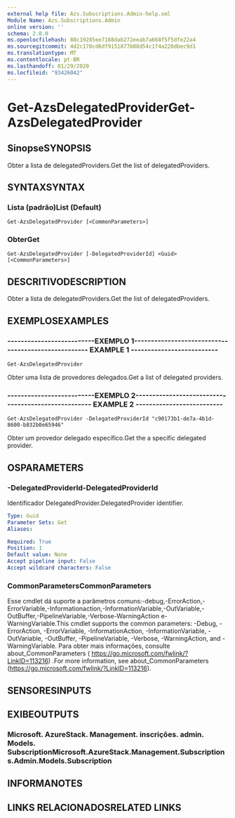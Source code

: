 ```yaml
---
external help file: Azs.Subscriptions.Admin-help.xml
Module Name: Azs.Subscriptions.Admin
online version: ''
schema: 2.0.0
ms.openlocfilehash: 88c19285ee7188dab272eeab7a668f5f5dfe22a4
ms.sourcegitcommit: 4d2c178cd6df9151877b08d54c1f4a228dbec9d1
ms.translationtype: MT
ms.contentlocale: pt-BR
ms.lasthandoff: 01/29/2020
ms.locfileid: "93426042"
---
```

# <span data-ttu-id="12cb3-101">Get-AzsDelegatedProvider</span><span class="sxs-lookup"><span data-stu-id="12cb3-101">Get-AzsDelegatedProvider</span></span>

## <span data-ttu-id="12cb3-102">Sinopse</span><span class="sxs-lookup"><span data-stu-id="12cb3-102">SYNOPSIS</span></span>
<span data-ttu-id="12cb3-103">Obter a lista de delegatedProviders.</span><span class="sxs-lookup"><span data-stu-id="12cb3-103">Get the list of delegatedProviders.</span></span>

## <span data-ttu-id="12cb3-104">SYNTAX</span><span class="sxs-lookup"><span data-stu-id="12cb3-104">SYNTAX</span></span>

### <span data-ttu-id="12cb3-105">Lista (padrão)</span><span class="sxs-lookup"><span data-stu-id="12cb3-105">List (Default)</span></span>
```
Get-AzsDelegatedProvider [<CommonParameters>]
```

### <span data-ttu-id="12cb3-106">Obter</span><span class="sxs-lookup"><span data-stu-id="12cb3-106">Get</span></span>
```
Get-AzsDelegatedProvider [-DelegatedProviderId] <Guid> [<CommonParameters>]
```

## <span data-ttu-id="12cb3-107">DESCRITIVO</span><span class="sxs-lookup"><span data-stu-id="12cb3-107">DESCRIPTION</span></span>
<span data-ttu-id="12cb3-108">Obter a lista de delegatedProviders.</span><span class="sxs-lookup"><span data-stu-id="12cb3-108">Get the list of delegatedProviders.</span></span>

## <span data-ttu-id="12cb3-109">EXEMPLOS</span><span class="sxs-lookup"><span data-stu-id="12cb3-109">EXAMPLES</span></span>

### <span data-ttu-id="12cb3-110">--------------------------EXEMPLO 1--------------------------</span><span class="sxs-lookup"><span data-stu-id="12cb3-110">-------------------------- EXAMPLE 1 --------------------------</span></span>
```
Get-AzsDelegatedProvider
```

<span data-ttu-id="12cb3-111">Obter uma lista de provedores delegados.</span><span class="sxs-lookup"><span data-stu-id="12cb3-111">Get a list of delegated providers.</span></span>

### <span data-ttu-id="12cb3-112">--------------------------EXEMPLO 2--------------------------</span><span class="sxs-lookup"><span data-stu-id="12cb3-112">-------------------------- EXAMPLE 2 --------------------------</span></span>
```
Get-AzsDelegatedProvider -DelegatedProviderId "c90173b1-de7a-4b1d-8600-b832b0e65946"
```

<span data-ttu-id="12cb3-113">Obter um provedor delegado específico.</span><span class="sxs-lookup"><span data-stu-id="12cb3-113">Get the a specific delegated provider.</span></span>

## <span data-ttu-id="12cb3-114">OS</span><span class="sxs-lookup"><span data-stu-id="12cb3-114">PARAMETERS</span></span>

### <span data-ttu-id="12cb3-115">-DelegatedProviderId</span><span class="sxs-lookup"><span data-stu-id="12cb3-115">-DelegatedProviderId</span></span>
<span data-ttu-id="12cb3-116">Identificador DelegatedProvider.</span><span class="sxs-lookup"><span data-stu-id="12cb3-116">DelegatedProvider identifier.</span></span>

```yaml
Type: Guid
Parameter Sets: Get
Aliases: 

Required: True
Position: 1
Default value: None
Accept pipeline input: False
Accept wildcard characters: False
```

### <span data-ttu-id="12cb3-117">CommonParameters</span><span class="sxs-lookup"><span data-stu-id="12cb3-117">CommonParameters</span></span>
<span data-ttu-id="12cb3-118">Esse cmdlet dá suporte a parâmetros comuns:-debug,-ErrorAction,-ErrorVariable,-Informationaction,-InformationVariable,-OutVariable,-OutBuffer,-PipelineVariable,-Verbose-WarningAction e-WarningVariable.</span><span class="sxs-lookup"><span data-stu-id="12cb3-118">This cmdlet supports the common parameters: -Debug, -ErrorAction, -ErrorVariable, -InformationAction, -InformationVariable, -OutVariable, -OutBuffer, -PipelineVariable, -Verbose, -WarningAction, and -WarningVariable.</span></span> <span data-ttu-id="12cb3-119">Para obter mais informações, consulte about_CommonParameters ( https://go.microsoft.com/fwlink/?LinkID=113216) .</span><span class="sxs-lookup"><span data-stu-id="12cb3-119">For more information, see about_CommonParameters (https://go.microsoft.com/fwlink/?LinkID=113216).</span></span>

## <span data-ttu-id="12cb3-120">SENSORES</span><span class="sxs-lookup"><span data-stu-id="12cb3-120">INPUTS</span></span>

## <span data-ttu-id="12cb3-121">EXIBE</span><span class="sxs-lookup"><span data-stu-id="12cb3-121">OUTPUTS</span></span>

### <span data-ttu-id="12cb3-122">Microsoft. AzureStack. Management. inscrições. admin. Models. Subscription</span><span class="sxs-lookup"><span data-stu-id="12cb3-122">Microsoft.AzureStack.Management.Subscriptions.Admin.Models.Subscription</span></span>

## <span data-ttu-id="12cb3-123">INFORMA</span><span class="sxs-lookup"><span data-stu-id="12cb3-123">NOTES</span></span>

## <span data-ttu-id="12cb3-124">LINKS RELACIONADOS</span><span class="sxs-lookup"><span data-stu-id="12cb3-124">RELATED LINKS</span></span>

